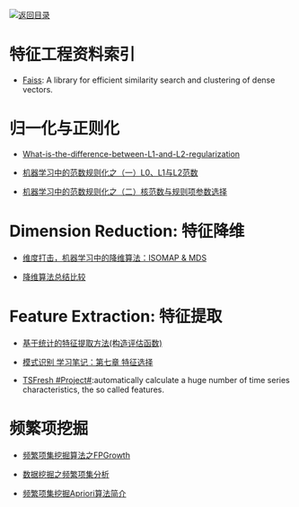 [![返回目录](https://parg.co/UGo)](https://parg.co/b4z)

# 特征工程资料索引

* [Faiss](https://github.com/facebookresearch/faiss): A library for efficient similarity search and clustering of dense vectors.

# 归一化与正则化


- [What-is-the-difference-between-L1-and-L2-regularization](https://www.quora.com/What-is-the-difference-between-L1-and-L2-regularization)

- [机器学习中的范数规则化之（一）L0、L1与L2范数 ](http://blog.csdn.net/zouxy09/article/details/24971995)

- [机器学习中的范数规则化之（二）核范数与规则项参数选择 ](http://blog.csdn.net/zouxy09/article/details/24972869)

# Dimension Reduction: 特征降维

* [维度打击，机器学习中的降维算法：ISOMAP & MDS ](http://blog.csdn.net/dark_scope/article/details/53229427)

- [降维算法总结比较](https://zhuanlan.zhihu.com/p/25095926)

# Feature Extraction: 特征提取

- [基于统计的特征提取方法(构造评估函数)](http://blog.csdn.net/heiyeshuwu/article/details/43429447)

- [模式识别 学习笔记：第七章 特征选择](http://blog.csdn.net/shanglianlm/article/details/49464445)

- [TSFresh #Project#](http://tsfresh.readthedocs.io/en/latest/index.html):automatically calculate a huge number of time series characteristics, the so called features.

# 频繁项挖掘

- [频繁项集挖掘算法之FPGrowth](http://blog.csdn.net/huagong_adu/article/details/17739247)

- [数据挖掘之频繁项集分析](http://blog.csdn.net/viewcode/article/details/9122789)

- [频繁项集挖掘Apriori算法简介](https://www.douban.com/note/435675724/)